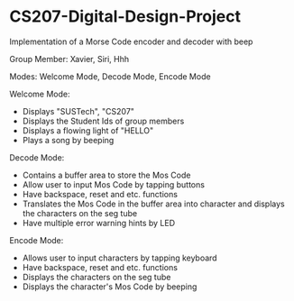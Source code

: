 # CS207-Digital-Design-Project
Implementation of a Morse Code encoder and decoder with beep

Group Member: Xavier, Siri, Hhh


Modes: 
Welcome Mode, Decode Mode, Encode Mode


Welcome Mode:
- Displays "SUSTech", "CS207"
- Displays the Student Ids of group members
- Displays a flowing light of "HELLO"
- Plays a song by beeping 


Decode Mode:
- Contains a buffer area to store the Mos Code 
- Allow user to input Mos Code by tapping buttons
- Have backspace, reset and etc. functions 
- Translates the Mos Code in the buffer area into character and displays the characters on the seg tube
- Have multiple error warning hints by LED


Encode Mode:
- Allows user to input characters by tapping keyboard
- Have backspace, reset and etc. functions
- Displays the characters on the seg tube
- Displays the character's Mos Code by beeping
